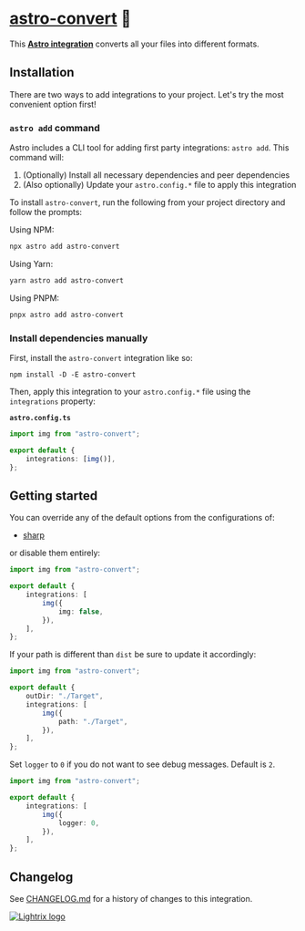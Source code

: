 # [astro-convert] 🫶

This **[Astro integration][astro-integration]** converts all your files into
different formats.

## Installation

There are two ways to add integrations to your project. Let's try the most
convenient option first!

### `astro add` command

Astro includes a CLI tool for adding first party integrations: `astro add`. This
command will:

1. (Optionally) Install all necessary dependencies and peer dependencies
2. (Also optionally) Update your `astro.config.*` file to apply this integration

To install `astro-convert`, run the following from your project directory and
follow the prompts:

Using NPM:

```sh
npx astro add astro-convert
```

Using Yarn:

```sh
yarn astro add astro-convert
```

Using PNPM:

```sh
pnpx astro add astro-convert
```

### Install dependencies manually

First, install the `astro-convert` integration like so:

```
npm install -D -E astro-convert
```

Then, apply this integration to your `astro.config.*` file using the
`integrations` property:

**`astro.config.ts`**

```ts
import img from "astro-convert";

export default {
	integrations: [img()],
};
```

## Getting started

You can override any of the default options from the configurations of:

-   [sharp](src/options/img.ts)

or disable them entirely:

```ts
import img from "astro-convert";

export default {
	integrations: [
		img({
			img: false,
		}),
	],
};
```

If your path is different than `dist` be sure to update it accordingly:

```ts
import img from "astro-convert";

export default {
	outDir: "./Target",
	integrations: [
		img({
			path: "./Target",
		}),
	],
};
```

Set `logger` to `0` if you do not want to see debug messages. Default is `2`.

```ts
import img from "astro-convert";

export default {
	integrations: [
		img({
			logger: 0,
		}),
	],
};
```

[astro-convert]: https://npmjs.org/astro-convert
[astro-integration]: https://docs.astro.build/en/guides/integrations-guide/

## Changelog

See [CHANGELOG.md](CHANGELOG.md) for a history of changes to this integration.

[![Lightrix logo](https://raw.githubusercontent.com/Lightrix/npm/main/.github/Images/favicon.png "Built with Lightrix/npm")](https://github.com/Lightrix/npm)
